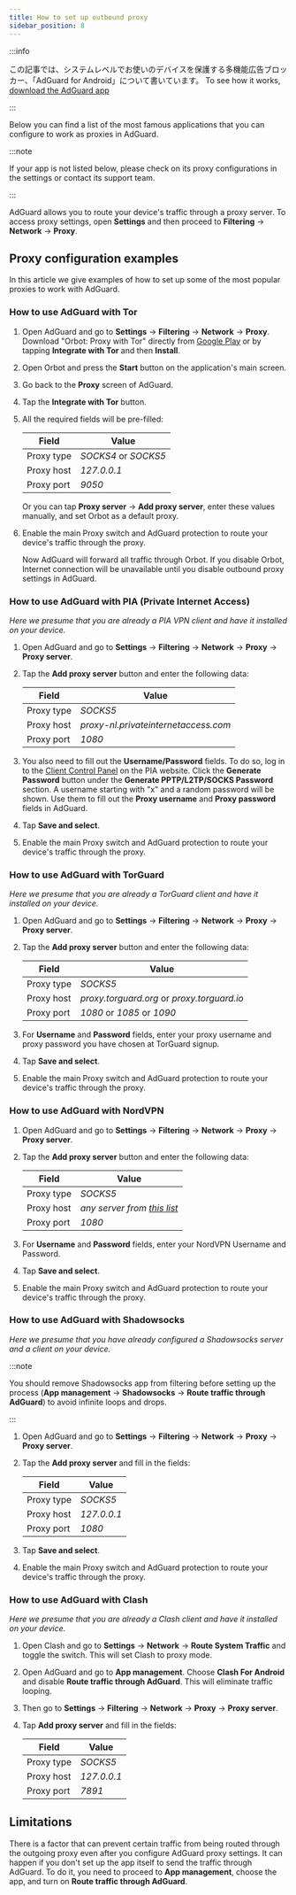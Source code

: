 ```yaml
---
title: How to set up outbound proxy
sidebar_position: 8
---
```


:::info

この記事では、システムレベルでお使いのデバイスを保護する多機能広告ブロッカー、「AdGuard for Android」について書いています。 To see how it works, [download the AdGuard app](https://agrd.io/download-kb-adblock)

:::

Below you can find a list of the most famous applications that you can configure to work as proxies in AdGuard.

:::note

If your app is not listed below, please check on its proxy configurations in the settings or contact its support team.

:::

AdGuard allows you to route your device's traffic through a proxy server. To access proxy settings, open **Settings** and then proceed to **Filtering** → **Network** → **Proxy**.

## Proxy configuration examples

In this article we give examples of how to set up some of the most popular proxies to work with AdGuard.

### How to use AdGuard with Tor

1. Open AdGuard and go to **Settings** → **Filtering** → **Network** → **Proxy**. Download "Orbot: Proxy with Tor" directly from [Google Play](https://play.google.com/store/apps/details?id=org.torproject.android&noprocess) or by tapping **Integrate with Tor** and then **Install**.

1. Open Orbot and press the **Start** button on the application's main screen.

1. Go back to the **Proxy** screen of AdGuard.

1. Tap the **Integrate with Tor** button.

1. All the required fields will be pre-filled:

    | Field      | Value                |
    | ---------- | -------------------- |
    | Proxy type | *SOCKS4* or *SOCKS5* |
    | Proxy host | *127.0.0.1*          |
    | Proxy port | *9050*               |

    Or you can tap **Proxy server** → **Add proxy server**, enter these values manually, and set Orbot as a default proxy.

1. Enable the main Proxy switch and AdGuard protection to route your device's traffic through the proxy.

    Now AdGuard will forward all traffic through Orbot. If you disable Orbot, Internet connection will be unavailable until you disable outbound proxy settings in AdGuard.

### How to use AdGuard with PIA (Private Internet Access)

*Here we presume that you are already a PIA VPN client and have it installed on your device.*

1. Open AdGuard and go to **Settings** → **Filtering** → **Network** → **Proxy** → **Proxy server**.

1. Tap the **Add proxy server** button and enter the following data:

    | Field      | Value                                |
    | ---------- | ------------------------------------ |
    | Proxy type | *SOCKS5*                             |
    | Proxy host | *proxy-nl.privateinternetaccess.com* |
    | Proxy port | *1080*                               |

1. You also need to fill out the **Username/Password** fields. To do so, log in to the [Client Control Panel](https://www.privateinternetaccess.com/pages/client-sign-in) on the PIA website. Click the **Generate Password** button under the **Generate PPTP/L2TP/SOCKS Password** section. A username starting with "x" and a random password will be shown. Use them to fill out the **Proxy username** and **Proxy password** fields in AdGuard.

1. Tap **Save and select**.

1. Enable the main Proxy switch and AdGuard protection to route your device's traffic through the proxy.

### How to use AdGuard with TorGuard

*Here we presume that you are already a TorGuard client and have it installed on your device.*

1. Open AdGuard and go to **Settings** → **Filtering** → **Network** → **Proxy** → **Proxy server**.

1. Tap the **Add proxy server** button and enter the following data:

    | Field      | Value                                       |
    | ---------- | ------------------------------------------- |
    | Proxy type | *SOCKS5*                                    |
    | Proxy host | *proxy.torguard.org* or *proxy.torguard.io* |
    | Proxy port | *1080* or *1085* or *1090*                  |

1. For **Username** and **Password** fields, enter your proxy username and proxy password you have chosen at TorGuard signup.

1. Tap **Save and select**.

1. Enable the main Proxy switch and AdGuard protection to route your device's traffic through the proxy.

### How to use AdGuard with NordVPN

1. Open AdGuard and go to **Settings** → **Filtering** → **Network** → **Proxy** → **Proxy server**.

1. Tap the **Add proxy server** button and enter the following data:

    | Field      | Value                                                                          |
    | ---------- | ------------------------------------------------------------------------------ |
    | Proxy type | *SOCKS5*                                                                       |
    | Proxy host | *any server from [this list](https://support.nordvpn.com/Connectivity/Proxy/)* |
    | Proxy port | *1080*                                                                         |

1. For **Username** and **Password** fields, enter your NordVPN Username and Password.

1. Tap **Save and select**.

1. Enable the main Proxy switch and AdGuard protection to route your device's traffic through the proxy.

### How to use AdGuard with Shadowsocks

*Here we presume that you have already configured a Shadowsocks server and a client on your device.*

:::note

You should remove Shadowsocks app from filtering before setting up the process (**App management** → **Shadowsocks** → **Route traffic through AdGuard**) to avoid infinite loops and drops.

:::

1. Open AdGuard and go to **Settings** → **Filtering** → **Network** → **Proxy** → **Proxy server**.

1. Tap the **Add proxy server** and fill in the fields:

    | Field      | Value       |
    | ---------- | ----------- |
    | Proxy type | *SOCKS5*    |
    | Proxy host | *127.0.0.1* |
    | Proxy port | *1080*      |

1. Tap **Save and select**.

1. Enable the main Proxy switch and AdGuard protection to route your device's traffic through the proxy.

### How to use AdGuard with Clash

*Here we presume that you are already a Clash client and have it installed on your device.*

1. Open Clash and go to **Settings** → **Network** → **Route System Traffic** and toggle the switch. This will set Clash to proxy mode.

1. Open AdGuard and go to **App management**. Choose **Clash For Android** and disable **Route traffic through AdGuard**. This will eliminate traffic looping.

1. Then go to **Settings** → **Filtering** → **Network** → **Proxy** → **Proxy server**.

1. Tap **Add proxy server** and fill in the fields:

    | Field      | Value       |
    | ---------- | ----------- |
    | Proxy type | *SOCKS5*    |
    | Proxy host | *127.0.0.1* |
    | Proxy port | *7891*      |

## Limitations

There is a factor that can prevent certain traffic from being routed through the outgoing proxy even after you configure AdGuard proxy settings. It can happen if you don't set up the app itself to send the traffic through AdGuard. To do it, you need to proceed to **App management**, choose the app, and turn on **Route traffic through AdGuard**.
